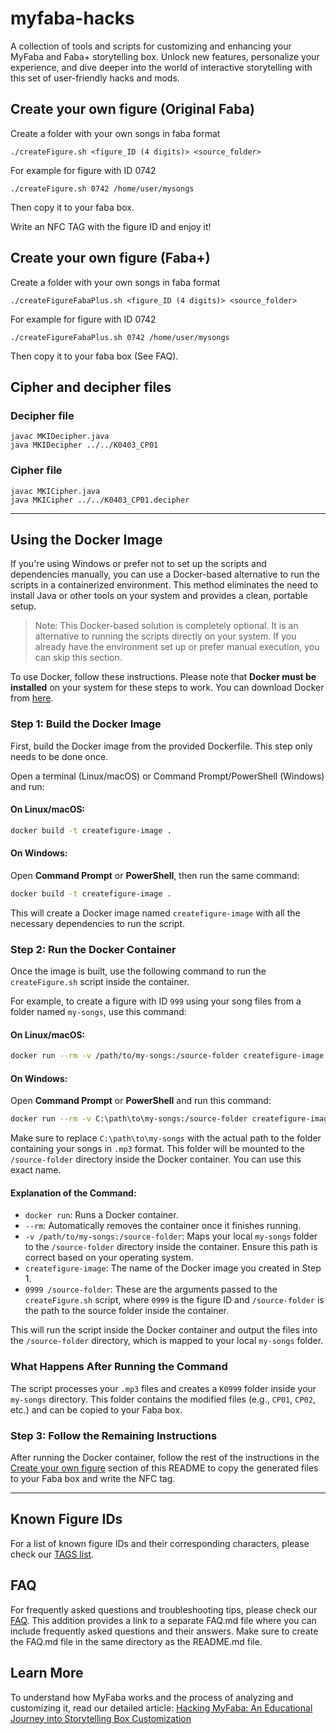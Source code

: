 # myfaba-hacks
A collection of tools and scripts for customizing and enhancing your MyFaba and Faba+ storytelling box. Unlock new features, personalize your experience, and dive deeper into the world of interactive storytelling with this set of user-friendly hacks and mods.



## Create your own figure (Original Faba)
Create a folder with your own songs in faba format
```
./createFigure.sh <figure_ID (4 digits)> <source_folder>
```
For example for figure with ID 0742
```
./createFigure.sh 0742 /home/user/mysongs
```

Then copy it to your faba box.

Write an NFC TAG with the figure ID and enjoy it!

## Create your own figure (Faba+)
Create a folder with your own songs in faba format
```
./createFigureFabaPlus.sh <figure_ID (4 digits)> <source_folder>
```
For example for figure with ID 0742
```
./createFigureFabaPlus.sh 0742 /home/user/mysongs
```

Then copy it to your faba box (See FAQ).

## Cipher and decipher files
### Decipher file
```
javac MKIDecipher.java
java MKIDecipher ../../K0403_CP01
```

### Cipher file
```
javac MKICipher.java
java MKICipher ../../K0403_CP01.decipher
```

---

## Using the Docker Image

If you're using Windows or prefer not to set up the scripts and dependencies manually, you can use a Docker-based alternative to run the scripts in a containerized environment. This method eliminates the need to install Java or other tools on your system and provides a clean, portable setup.

>Note: This Docker-based solution is completely optional. It is an alternative to running the scripts directly on your system. If you already have the environment set up or prefer manual execution, you can skip this section.

To use Docker, follow these instructions. Please note that **Docker must be installed** on your system for these steps to work. You can download Docker from [here](https://www.docker.com/get-started).

### Step 1: Build the Docker Image

First, build the Docker image from the provided Dockerfile. This step only needs to be done once.

Open a terminal (Linux/macOS) or Command Prompt/PowerShell (Windows) and run:

#### On Linux/macOS:

```bash
docker build -t createfigure-image .
```

#### On Windows:

Open **Command Prompt** or **PowerShell**, then run the same command:
```bash
docker build -t createfigure-image .
```

This will create a Docker image named `createfigure-image` with all the necessary dependencies to run the script.

### Step 2: Run the Docker Container

Once the image is built, use the following command to run the `createFigure.sh` script inside the container.

For example, to create a figure with ID `999` using your song files from a folder named `my-songs`, use this command:

#### On Linux/macOS:

```bash
docker run --rm -v /path/to/my-songs:/source-folder createfigure-image 0999 /source-folder
```

#### On Windows:

Open **Command Prompt** or **PowerShell** and run this command:
```bash
docker run --rm -v C:\path\to\my-songs:/source-folder createfigure-image 999 /source-folder
```

Make sure to replace `C:\path\to\my-songs` with the actual path to the folder containing your songs in `.mp3` format. This folder will be mounted to the `/source-folder` directory inside the Docker container. You can use this exact name.

#### Explanation of the Command:

- `docker run`: Runs a Docker container.
- `--rm`: Automatically removes the container once it finishes running.
- `-v /path/to/my-songs:/source-folder`: Maps your local `my-songs` folder to the `/source-folder` directory inside the container. Ensure this path is correct based on your operating system.
- `createfigure-image`: The name of the Docker image you created in Step 1.
- `0999 /source-folder`: These are the arguments passed to the `createFigure.sh` script, where `0999` is the figure ID and `/source-folder` is the path to the source folder inside the container.

This will run the script inside the Docker container and output the files into the `/source-folder` directory, which is mapped to your local `my-songs` folder.

### What Happens After Running the Command

The script processes your `.mp3` files and creates a `K0999` folder inside your `my-songs` directory. This folder contains the modified files (e.g., `CP01`, `CP02`, etc.) and can be copied to your Faba box.

### Step 3: Follow the Remaining Instructions

After running the Docker container, follow the rest of the instructions in the [Create your own figure](#create-your-own-figure) section of this README to copy the generated files to your Faba box and write the NFC tag.

---

## Known Figure IDs

For a list of known figure IDs and their corresponding characters, please check our [TAGS list](TAGS.md).

## FAQ

For frequently asked questions and troubleshooting tips, please check our [FAQ](FAQ.md).
This addition provides a link to a separate FAQ.md file where you can include frequently asked questions and their answers. Make sure to create the FAQ.md file in the same directory as the README.md file.

## Learn More

To understand how MyFaba works and the process of analyzing and customizing it, read our detailed article:
[Hacking MyFaba: An Educational Journey into Storytelling Box Customization](https://medium.com/@wansors/hacking-myfaba-an-educational-journey-into-storytelling-box-customization-cc6fc5db719d)